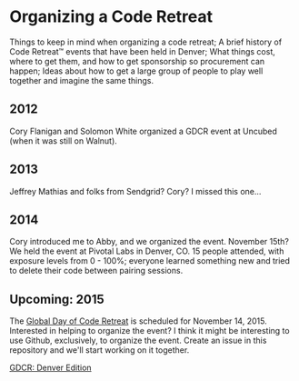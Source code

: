 # Organizing a Code Retreat

Things to keep in mind when organizing a code retreat; 
A brief history of Code Retreat™ events that have been held in Denver; 
What things cost, where to get them, and how to get sponsorship so procurement can happen;
Ideas about how to get a large group of people to play well together and imagine the same things.

## 2012
Cory Flanigan and Solomon White organized a GDCR event at Uncubed (when it was still on Walnut). 

## 2013
Jeffrey Mathias and folks from Sendgrid? Cory? I missed this one...

## 2014
Cory introduced me to Abby, and we organized the event. November 15th? We held the event at Pivotal Labs in Denver, CO. 15 people attended, with exposure levels from 0 - 100%; everyone learned something new and tried to delete their code between pairing sessions.

## Upcoming: 2015
The [Global Day of Code Retreat](http://globalday.coderetreat.org/) is scheduled for November 14, 2015. Interested in helping to organize the event? I think it might be interesting to use Github, exclusively, to organize the event. Create an issue in this repository and we'll start working on it together.

[GDCR: Denver Edition](http://coderetreat.org/events/global-day-of-coderetreat-2015-denver-co-usa/showAttendees?status=attending)
